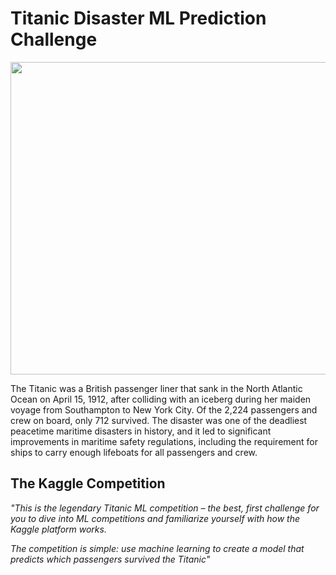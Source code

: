 # Titanic Disaster ML Prediction Challenge

<img src="https://www.slate.fr/sites/default/files/styles/1060x523/public/000_arp1718951.jpg" width="1000" height="500">

The Titanic was a British passenger liner that sank in the North Atlantic Ocean on April 15, 1912, after colliding with an iceberg during her maiden voyage from Southampton to New York City. Of the 2,224 passengers and crew on board, only 712 survived. The disaster was one of the deadliest peacetime maritime disasters in history, and it led to significant improvements in maritime safety regulations, including the requirement for ships to carry enough lifeboats for all passengers and crew.

## The Kaggle Competition

*"This is the legendary Titanic ML competition – the best, first challenge for you to dive into ML competitions and familiarize yourself with how the Kaggle platform works.*

*The competition is simple: use machine learning to create a model that predicts which passengers survived the Titanic"*
